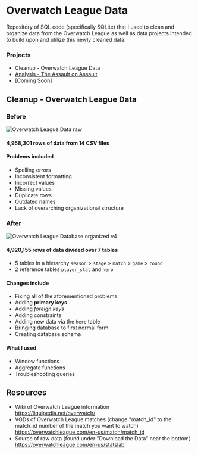 # Overwatch League Data
Repository of SQL code (specifically SQLite) that I used to clean and organize data from the Overwatch League as well as data projects intended to build upon and utilize this newly cleaned data.

### Projects
- Cleanup - Overwatch League Data
- [Analysis - The Assault on Assault](https://nbviewer.org/github/maxtoll/Overwatch-League-Data/blob/main/Analysis%20-%20The%20Assault%20on%20Assault.ipynb)
- [Coming Soon]

## Cleanup - Overwatch League Data
### Before
![Overwatch League Data raw](https://user-images.githubusercontent.com/97869630/152226888-bdc4aa8b-30c1-4126-bbae-a083f2b9c8ba.PNG)

#### 4,958,301 rows of data from 14 CSV files<br>
#### Problems included
- Spelling errors
- Inconsistent formatting
- Incorrect values
- Missing values
- Duplicate rows
- Outdated names
- Lack of overarching organizational structure

### After
![Overwatch League Database organized v4](https://user-images.githubusercontent.com/97869630/154815413-24f2b310-a25f-4fd7-beed-77aee0237a48.PNG)

#### 4,920,155 rows of data divided over 7 tables<br>
- 5 tables in a hierarchy `season` > `stage` > `match` > `game` > `round`<br>
- 2 reference tables `player_stat` and `hero`
  
#### Changes include
- Fixing all of the aforementioned problems
- Adding **primary keys**
- Adding *foreign keys*
- Adding constraints
- Adding new data via the `hero` table
- Bringing database to first normal form
- Creating database schema

#### What I used
- Window functions
- Aggregate functions
- Troubleshooting queries

## Resources
- Wiki of Overwatch League information <br>    https://liquipedia.net/overwatch/
- VODs of Overwatch League matches (change "match_id" to the match_id number of the match you want to watch) <br>    https://overwatchleague.com/en-us/match/match_id
- Source of raw data (found under "Download the Data" near the bottom) <br>    https://overwatchleague.com/en-us/statslab
